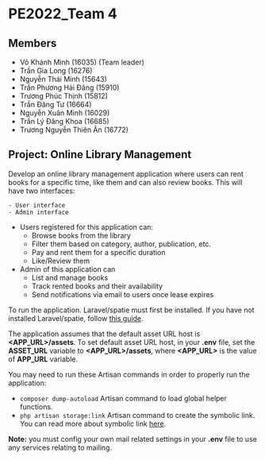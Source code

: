 # PE2022_Team 4

## Members
 - Võ Khánh Minh (16035) (Team leader)
 - Trần Gia Long (16276)
 - Nguyễn Thái Minh (15643)
 - Trần Phương Hải Đăng (15910)
 - Trương Phúc Thịnh (15812)
 - Trần Đăng Tư (16664)
 - Nguyễn Xuân Minh (16029)
 - Trần Lý Đăng Khoa (16685)
 - Trương Nguyễn Thiên Ân (16772)

## Project: Online Library Management

Develop an online library management application where users can rent books for a specific time, like them and can also review books. This will have two interfaces:

    - User interface
    - Admin interface

* Users registered for this application can:
    - Browse books from the library
    - Filter them based on category, author, publication, etc.
    - Pay and rent them for a specific duration
    - Like/Review them
* Admin of this application can
    - List and manage books
    - Track rented books and their availability
    - Send notifications via email to users once lease expires

To run the application. Laravel/spatie must first be installed. If you have not installed Laravel/spatie, follow [this guide](https://spatie.be/docs/laravel-permission/v5/installation-laravel).

The application assumes that the default asset URL host is **<APP\_URL>/assets**. To set default asset URL host, in your **.env** file, set the **ASSET\_URL** variable to **<APP\_URL>/assets**, where **<APP\_URL>** is the value of **APP\_URL** variable.

You may need to run these Artisan commands in order to properly run the application:

*   `composer dump-autoload` Artisan command to load global helper functions.
*   `php artisan storage:link` Artisan command to create the symbolic link. You can read more about symbolic link [here](https://laravel.com/docs/9.x/filesystem#the-public-disk).

**Note:** you must config your own mail related settings in your **.env** file to use any services relating to mailing.
